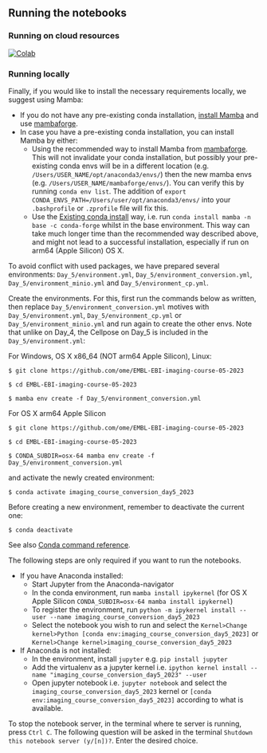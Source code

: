 ## Running the notebooks

### Running on cloud resources
[![Colab](https://colab.research.google.com/assets/colab-badge.svg)](https://colab.research.google.com/github/ome/EMBL-EBI-imaging-course-05-2023/)


### Running locally

Finally, if you would like to install the necessary requirements locally,
we suggest using Mamba:

* If you do not have any pre-existing conda installation, [install Mamba](https://mamba.readthedocs.io/en/latest/installation.html#installation) and use [mambaforge](https://github.com/conda-forge/miniforge#mambaforge). 
* In case you have a pre-existing conda installation, you can install Mamba by either:
  - Using the recommended way to install Mamba from [mambaforge](https://github.com/conda-forge/miniforge#mambaforge). This will not invalidate your conda installation, but possibly your pre-existing conda envs will be in a different location (e.g. ``/Users/USER_NAME/opt/anaconda3/envs/``) then the new mamba envs (e.g. ``/Users/USER_NAME/mambaforge/envs/``). You can verify this by running ``conda env list``. The addition of ``export CONDA_ENVS_PATH=/Users/user/opt/anaconda3/envs/`` into your ``.bashprofile`` or ``.zprofile`` file will fix this. 
  - Use the [Existing conda install](https://mamba.readthedocs.io/en/latest/installation.html#existing-conda-install) way, i.e. run ``conda install mamba -n base -c conda-forge`` whilst in the base environment. This way can take much longer time than the recommended way described above, and might not lead to a successful installation, especially if run on arm64 (Apple Silicon) OS X.

To avoid conflict with used packages, we have prepared several environments:
``Day_5/environment.yml``, ``Day_5/environment_conversion.yml``, ``Day_5/environment_minio.yml`` and ``Day_5/environment_cp.yml``.

Create the environments. For this, first run the commands below as written, then replace ``Day_5/environment_conversion.yml`` motives with ``Day_5/environment.yml``, ``Day_5/environment_cp.yml`` or ``Day_5/environment_minio.yml``  and run again to create the other envs. Note that unlike on Day_4, the Cellpose on Day_5 is included in the ``Day_5/environment.yml``:

For Windows, OS X x86_64 (NOT arm64 Apple Silicon), Linux:

    $ git clone https://github.com/ome/EMBL-EBI-imaging-course-05-2023
    
    $ cd EMBL-EBI-imaging-course-05-2023

    $ mamba env create -f Day_5/environment_conversion.yml

For OS X arm64 Apple Silicon

    $ git clone https://github.com/ome/EMBL-EBI-imaging-course-05-2023   
    
    $ cd EMBL-EBI-imaging-course-05-2023
    
    $ CONDA_SUBDIR=osx-64 mamba env create -f Day_5/environment_conversion.yml

and activate the newly created environment:

    $ conda activate imaging_course_conversion_day5_2023

Before creating a new environment, remember to deactivate the current one:

    $ conda deactivate

See also [Conda command reference](https://docs.conda.io/projects/conda/en/latest/commands.html).

The following steps are only required if you want to run the notebooks.

* If you have Anaconda installed:
  * Start Jupyter from the Anaconda-navigator
  * In the conda environment, run ``mamba install ipykernel``  (for OS X Apple Silicon ``CONDA_SUBDIR=osx-64 mamba install ipykernel``)
  * To register the environment, run ``python -m ipykernel install --user --name imaging_course_conversion_day5_2023``
  * Select the notebook you wish to run and select the ``Kernel>Change kernel>Python [conda env:imaging_course_conversion_day5_2023]`` or ``Kernel>Change kernel>imaging_course_conversion_day5_2023``
* If Anaconda is not installed:
  * In the environment, install ``jupyter`` e.g. ``pip install jupyter``
  * Add the virtualenv as a jupyter kernel i.e. ``ipython kernel install --name "imaging_course_conversion_day5_2023" --user``
  * Open jupyter notebook i.e. ``jupyter notebook`` and select the ``imaging_course_conversion_day5_2023`` kernel or ``[conda env:imaging_course_conversion_day5_2023]`` according to what is available.

To stop the notebook server, in the terminal where te server is running, press ``Ctrl C``. The following question will be asked in the terminal ``Shutdown this notebook server (y/[n])?``. Enter the desired choice.
  